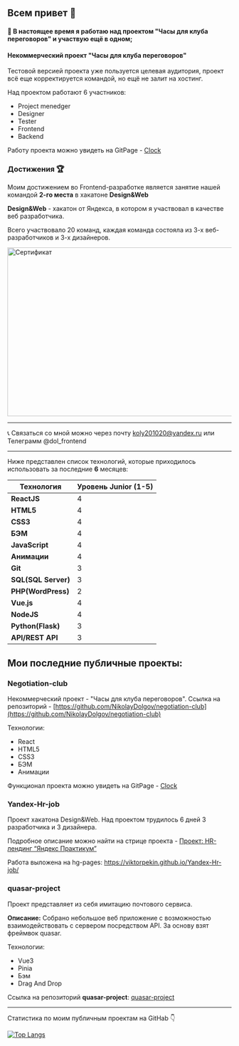 ## Всем привет 👋

#### 🔭 В настоящее время я работаю над проектом "Часы для клуба переговоров" и участвую ещё в одном;



#### Некоммерческий проект "Часы для клуба переговоров"

Тестовой версией проекта уже пользуется целевая аудитория, проект всё еще корректируется командой, но ещё не залит на хостинг.

Над проектом работают 6 участников:

* Project menedger
* Designer
* Tester
* Frontend
* Backend

Работу проекта можно увидеть на GitPage - [Clock](https://nikolaydolgov.github.io/negotiation-club/)

### Достижения &#127942;

Моим достижением во Frontend-разработке является занятие нашей командой __2-го места__ в хакатоне __Design&Web__

__Design&Web__ - хакатон от Яндекса, в котором я участвовал в качестве веб разработчика.

Всего участвовало 20 команд, каждая команда состояла из 3-х веб-разработчиков и 3-х дизайнеров.

<img alt="Сертификат" src="https://github.com/NikolayDolgov/NikolayDolgov/blob/main/Николай%20Долгов.png" width="545" height="379">

___
📞 Связаться со мной можно через почту koly201020@yandex.ru  или Teлеграмм @dol_frontend
___

Ниже представлен список технологий, которые приходилось использовать за последние __6__ месяцев:

| __Технология__      | __Уровень Junior (1-5)__ |
| -------------       | ------------- |
| __ReactJS__ 	      | 4  |
| __HTML5__  	        | 4  |
| __CSS3__            | 4  |
| __БЭМ__             | 4  |
| __JavaScript__      | 4  |
| __Анимации__        | 4  |
| __Git__             | 3  |
| __SQL(SQL Server)__ | 3  |
| __PHP(WordPress)__  | 2  |
| __Vue.js__          | 4  |
| __NodeJS__          | 4  |
| __Python(Flask)__   | 3  |
| __API/REST API__    | 3  |


## Мои последние публичные проекты:

### Negotiation-club

Некоммерческий проект - "Часы для клуба переговоров".
Ссылка на репозиторий - [https://github.com/NikolayDolgov/negotiation-club](https://github.com/NikolayDolgov/negotiation-club)

Технологии: 
* React
* HTML5
* CSS3
* БЭМ
* Анимации

Функционал проекта можно увидеть на GitPage - [Clock](https://nikolaydolgov.github.io/negotiation-club/)

### Yandex-Hr-job
Проект хакатона Design&Web. Над проектом трудилось 6 дней 3 разработчика и 3 дизайнера.

Подробное описание можно найти на стрице проектa - [Проект: HR-лендинг “Яндекс Практикум”](https://github.com/NikolayDolgov/Yandex-Hr-job)

Работа выложена на hg-pages: https://viktorpekin.github.io/Yandex-Hr-job/

### quasar-project
Проект представляет из себя имитацию почтового сервиса.

__Описание:__ Собрано небольшое веб приложение с возможностью взаимодействовать с сервером посредством API.
За основу взят фреймвок quasar.

Технологии: 
* Vue3
* Pinia
* Бэм
* Drag And Drop

Ссылка на репозиторий __quasar-project__: [quasar-project](https://github.com/NikolayDolgov/quasar-project)

___

Статистика по моим публичным проектам на GitHab 👇

[![Top Langs](https://github-readme-stats.vercel.app/api/top-langs/?username=NikolayDolgov)](https://github.com/anuraghazra/github-readme-stats)
